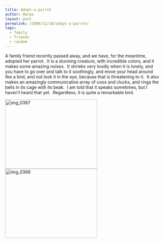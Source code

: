 ```yaml
---
title: Adopt-a-parrot
author: Harpo
layout: post
permalink: /2008/12/16/adopt-a-parrot/
tags:
  - family
  - friends
  - random
---
```

A family friend recently passed away, and we have, for the meantime, adopted her parrot.  It is a stunning creature, with incredible colors, and it makes some amazing noises.  It shrieks very loudly when it is lonely, and you have to go over and talk to it soothingly, and move your head around like a bird, and not look it in the eye, because that is threatening to it.  It also makes an amazingly communicative array of coos and clucks, and rings the bells in its cage with its beak.  I am told that it speaks sometimes, but I haven&#8217;t heard that yet.  Regardless, it is quite a remarkable bird.

[<img class="alignnone size-medium wp-image-468" title="img_0367" src="http://harpojaeger.github.io/assets/media/wp-content/uploads/2008/12/img_0367-300x225.jpg" alt="img_0367" width="300" height="225" />][1][<img class="alignnone size-medium wp-image-467" title="img_0366" src="http://harpojaeger.github.io/assets/media/wp-content/uploads/2008/12/img_0366-300x225.jpg" alt="img_0366" width="300" height="225" />][2]

 [1]: http://harpojaeger.github.io/assets/media/wp-content/uploads/2008/12/img_0367.jpg
 [2]: http://harpojaeger.github.io/assets/media/wp-content/uploads/2008/12/img_0366.jpg